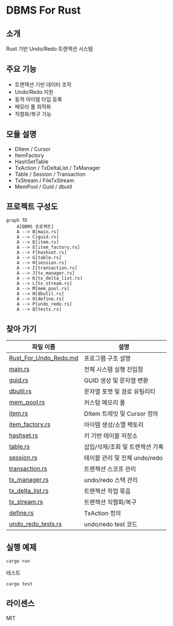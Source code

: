 # DBMS For Rust

## 소개
Rust 기반 Undo/Redo 트랜잭션 시스템

## 주요 기능
- 트랜잭션 기반 데이터 조작
- Undo/Redo 지원
- 동적 아이템 타입 등록
- 메모리 풀 최적화
- 직렬화/복구 가능

## 모듈 설명
- DItem / Cursor
- ItemFactory
- HashSetTable
- TxAction / TxDeltaList / TxManager
- Table / Session / Transaction
- TxStream / FileTxStream
- MemPool / Guid / dbutil

## 프로젝트 구성도
```mermaid
graph TD
    A[DBMS 프로젝트]
    A --> B[main.rs]
    A --> C[guid.rs]
    A --> D[item.rs]
    A --> E[item_factory.rs]
    A --> F[hashset.rs]
    A --> G[table.rs]
    A --> H[session.rs]
    A --> I[transaction.rs]
    A --> J[tx_manager.rs]
    A --> K[tx_delta_list.rs]
    A --> L[tx_stream.rs]
    A --> M[mem_pool.rs]
    A --> N[dbutil.rs]
    A --> O[define.rs]
    A --> P[undo_redo.rs]
    A --> Q[tests.rs]
```

## 찾아 가기

| 파일 이름            | 설명                                                  |
|---------------------|-------------------------------------------------------|
| [Rust_For_Undo_Redo.md](https://github.com/xmlbuilder/RustTutorial/blob/main/Chapter-17(%EC%8B%A4%EC%A0%84%20%EC%98%88%EC%A0%9C%EC%99%80%20%ED%94%84%EB%A1%9C%EC%A0%9D%ED%8A%B8)/DBMS/Project/src/main.rs) | 프로그램 구조 설명 |
| [main.rs](https://github.com/xmlbuilder/RustTutorial/blob/main/Chapter-17(%EC%8B%A4%EC%A0%84%20%EC%98%88%EC%A0%9C%EC%99%80%20%ED%94%84%EB%A1%9C%EC%A0%9D%ED%8A%B8)/DBMS/Project/src/main.rs) | 전체 시스템 실행 진입점 |
| [guid.rs](https://github.com/xmlbuilder/RustTutorial/blob/main/Chapter-17(%EC%8B%A4%EC%A0%84%20%EC%98%88%EC%A0%9C%EC%99%80%20%ED%94%84%EB%A1%9C%EC%A0%9D%ED%8A%B8)/DBMS/Project/src/guid.rs) | GUID 생성 및 문자열 변환 |
| [dbutil.rs](https://github.com/xmlbuilder/RustTutorial/blob/main/Chapter-17(%EC%8B%A4%EC%A0%84%20%EC%98%88%EC%A0%9C%EC%99%80%20%ED%94%84%EB%A1%9C%EC%A0%9D%ED%8A%B8)/DBMS/Project/src/dbutil.rs) | 문자열 포맷 및 경로 유틸리티 |
| [mem_pool.rs](https://github.com/xmlbuilder/RustTutorial/blob/main/Chapter-17(%EC%8B%A4%EC%A0%84%20%EC%98%88%EC%A0%9C%EC%99%80%20%ED%94%84%EB%A1%9C%EC%A0%9D%ED%8A%B8)/DBMS/Project/src/mem_pool.rs) | 커스텀 메모리 풀 |
| [item.rs](https://github.com/xmlbuilder/RustTutorial/blob/main/Chapter-17(%EC%8B%A4%EC%A0%84%20%EC%98%88%EC%A0%9C%EC%99%80%20%ED%94%84%EB%A1%9C%EC%A0%9D%ED%8A%B8)/DBMS/Project/src/item.rs) | DItem 트레잇 및 Cursor 정의 |
| [item_factory.rs](https://github.com/xmlbuilder/RustTutorial/blob/main/Chapter-17(%EC%8B%A4%EC%A0%84%20%EC%98%88%EC%A0%9C%EC%99%80%20%ED%94%84%EB%A1%9C%EC%A0%9D%ED%8A%B8)/DBMS/Project/src/item_factory.rs) | 아이템 생성/소멸 팩토리 |
| [hashset.rs](https://github.com/xmlbuilder/RustTutorial/blob/main/Chapter-17(%EC%8B%A4%EC%A0%84%20%EC%98%88%EC%A0%9C%EC%99%80%20%ED%94%84%EB%A1%9C%EC%A0%9D%ED%8A%B8)/DBMS/Project/src/hashset.rs) | 키 기반 테이블 저장소 |
| [table.rs](https://github.com/xmlbuilder/RustTutorial/blob/main/Chapter-17(%EC%8B%A4%EC%A0%84%20%EC%98%88%EC%A0%9C%EC%99%80%20%ED%94%84%EB%A1%9C%EC%A0%9D%ED%8A%B8)/DBMS/Project/src/table.rs) | 삽입/삭제/조회 및 트랜잭션 기록 |
| [session.rs](https://github.com/xmlbuilder/RustTutorial/blob/main/Chapter-17(%EC%8B%A4%EC%A0%84%20%EC%98%88%EC%A0%9C%EC%99%80%20%ED%94%84%EB%A1%9C%EC%A0%9D%ED%8A%B8)/DBMS/Project/src/session.rs) | 테이블 관리 및 전체 undo/redo |
| [transaction.rs](https://github.com/xmlbuilder/RustTutorial/blob/main/Chapter-17(%EC%8B%A4%EC%A0%84%20%EC%98%88%EC%A0%9C%EC%99%80%20%ED%94%84%EB%A1%9C%EC%A0%9D%ED%8A%B8)/DBMS/Project/src/transaction.rs) | 트랜잭션 스코프 관리 |
| [tx_manager.rs](https://github.com/xmlbuilder/RustTutorial/blob/main/Chapter-17(%EC%8B%A4%EC%A0%84%20%EC%98%88%EC%A0%9C%EC%99%80%20%ED%94%84%EB%A1%9C%EC%A0%9D%ED%8A%B8)/DBMS/Project/src/tx_manager.rs) | undo/redo 스택 관리 |
| [tx_delta_list.rs](https://github.com/xmlbuilder/RustTutorial/blob/main/Chapter-17(%EC%8B%A4%EC%A0%84%20%EC%98%88%EC%A0%9C%EC%99%80%20%ED%94%84%EB%A1%9C%EC%A0%9D%ED%8A%B8)/DBMS/Project/src/tx_delta_list.rs) | 트랜잭션 작업 묶음 |
| [tx_stream.rs](https://github.com/xmlbuilder/RustTutorial/blob/main/Chapter-17(%EC%8B%A4%EC%A0%84%20%EC%98%88%EC%A0%9C%EC%99%80%20%ED%94%84%EB%A1%9C%EC%A0%9D%ED%8A%B8)/DBMS/Project/src/tx_stream.rs) | 트랜잭션 직렬화/복구 |
| [define.rs](https://github.com/xmlbuilder/RustTutorial/blob/main/Chapter-17(%EC%8B%A4%EC%A0%84%20%EC%98%88%EC%A0%9C%EC%99%80%20%ED%94%84%EB%A1%9C%EC%A0%9D%ED%8A%B8)/DBMS/Project/src/define.rs) | TxAction 정의 |
| [undo_redo_tests.rs](https://github.com/xmlbuilder/RustTutorial/blob/main/Chapter-17(%EC%8B%A4%EC%A0%84%20%EC%98%88%EC%A0%9C%EC%99%80%20%ED%94%84%EB%A1%9C%EC%A0%9D%ED%8A%B8)/DBMS/Project/src/undo_redo_tests.rs) | undo/redo test 코드 |


## 실행 예제
```
cargo run
```

테스트
```
cargo test
```

## 라이센스
MIT
